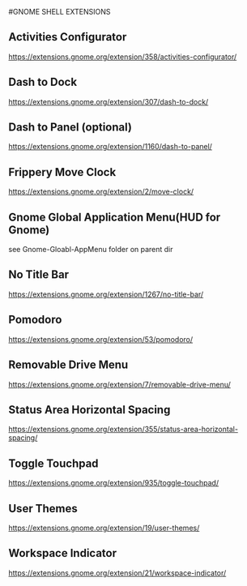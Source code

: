 #GNOME SHELL EXTENSIONS

## Activities Configurator 
https://extensions.gnome.org/extension/358/activities-configurator/

## Dash to Dock
https://extensions.gnome.org/extension/307/dash-to-dock/

## Dash to Panel (optional)
https://extensions.gnome.org/extension/1160/dash-to-panel/

## Frippery Move Clock
https://extensions.gnome.org/extension/2/move-clock/

## Gnome Global Application Menu(HUD for Gnome)
see Gnome-Gloabl-AppMenu folder on parent dir

## No Title Bar
https://extensions.gnome.org/extension/1267/no-title-bar/

## Pomodoro
https://extensions.gnome.org/extension/53/pomodoro/

## Removable Drive Menu
https://extensions.gnome.org/extension/7/removable-drive-menu/

## Status Area Horizontal Spacing
https://extensions.gnome.org/extension/355/status-area-horizontal-spacing/

## Toggle Touchpad
https://extensions.gnome.org/extension/935/toggle-touchpad/

## User Themes
https://extensions.gnome.org/extension/19/user-themes/

## Workspace Indicator
https://extensions.gnome.org/extension/21/workspace-indicator/
